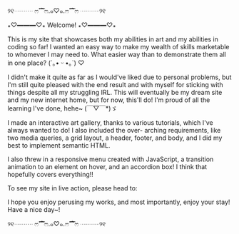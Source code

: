 ୨୧┈┈┈ ෆ˟̑*̑˚̑*̑˟̑ෆ.๑♡๑.ෆ˟̑*̑˚̑*̑˟̑ෆ ┈┈┈୨୧

꘎♡━━━♡꘎ Welcome! ꘎♡━━━♡꘎ 

This is my site that showcases both
my abilities in art and my abilities 
in coding so far! I wanted an easy way
to make my wealth of skills marketable 
to whomever I may need to. What easier 
way than to demonstrate them all in one
place? 	(´｡• ᵕ •｡`) ♡

I didn't make it quite as far as
 I would've liked due to personal 
 problems, but I'm still quite pleased 
 with the end result and with myself 
 for sticking with things despite all 
 my struggling IRL. This will eventually 
 be my dream site and my new internet 
 home, but for now, this'll do! I'm 
 proud of all the learning I've done, 
 hehe~ (￣▽￣*)ゞ

I made an interactive art gallery, thanks
to various tutorials, which I've always 
wanted to do! I also included the over-
arching requirements, like two media 
queries, a grid layout, a header, 
footer, and body, and I did my best to 
implement semantic HTML. 

I also threw in a responsive menu 
created with JavaScript, a transition
animation to an element on hover, and 
an accordion box! I think that hopefully
covers everything!!

To see my site in live action, please 
head to: 

I hope you enjoy perusing my works, and
most importantly, enjoy your stay!
Have a nice day~! 

୨୧┈┈┈ ෆ˟̑*̑˚̑*̑˟̑ෆ.๑♡๑.ෆ˟̑*̑˚̑*̑˟̑ෆ ┈┈┈୨୧